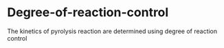 # Degree-of-reaction-control
The kinetics of pyrolysis reaction are determined using degree of reaction control
